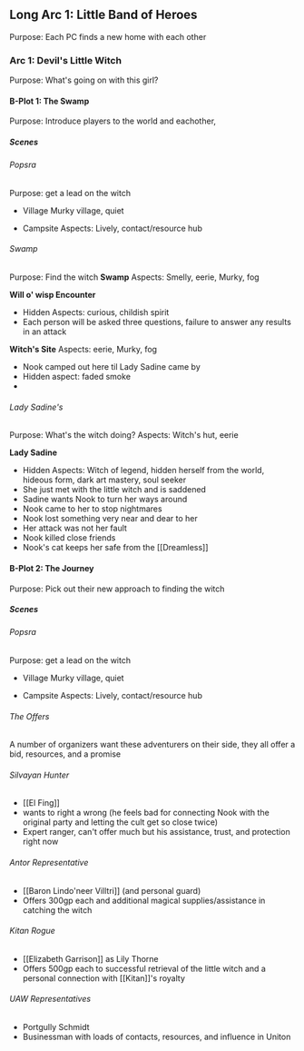 ## Long Arc 1: Little Band of Heroes
Purpose: Each PC finds a new home with each other

### Arc 1: Devil's Little Witch
Purpose: What's going on with this girl?

#### B-Plot 1: The Swamp
Purpose: Introduce players to the world and eachother,

##### Scenes
###### Popsra
Purpose: get a lead on the witch
- Village
Murky village, quiet

- Campsite
Aspects: Lively, contact/resource hub 

###### Swamp
Purpose: Find the witch
**Swamp**
Aspects: Smelly, eerie, Murky, fog

**Will o' wisp Encounter**
- Hidden Aspects: curious, childish spirit
- Each person will be asked three questions, failure to answer any results in an attack

**Witch's Site**
Aspects: eerie, Murky, fog
- Nook camped out here til Lady Sadine came by
- Hidden aspect: faded smoke
- 

###### Lady Sadine's
Purpose: What's the witch doing?
Aspects: Witch's hut, eerie

**Lady Sadine**
- Hidden Aspects: Witch of legend, hidden herself from the world, hideous form, dark art mastery,  soul seeker 
- She just met with the little witch and is saddened
- Sadine wants Nook to turn her ways around
- Nook came to her to stop nightmares
- Nook lost something very near and dear to her
- Her attack was not her fault
- Nook killed close friends
- Nook's cat keeps her safe from the [[Dreamless]]

#### B-Plot 2: The Journey
Purpose: Pick out their new approach to finding the witch

##### Scenes
###### Popsra
Purpose: get a lead on the witch
- Village
Murky village, quiet

- Campsite
Aspects: Lively, contact/resource hub 

###### The Offers
A number of organizers want these adventurers on their side, they all offer a bid, resources, and a promise

###### Silvayan Hunter
- [[El Fing]]
- wants to right a wrong (he feels bad for connecting Nook with the original party and letting the cult get so close twice)
- Expert ranger, can't offer much but his assistance, trust, and protection right now

###### Antor Representative
- [[Baron Lindo'neer Villtri]] (and personal guard)
- Offers 300gp each and additional magical supplies/assistance in catching the witch

###### Kitan Rogue
- [[Elizabeth Garrison]] as Lily Thorne
- Offers 500gp each to successful retrieval of the little witch and a personal connection with [[Kitan]]'s royalty

###### UAW Representatives
- Portgully Schmidt
- Businessman with loads of contacts, resources, and influence in Uniton